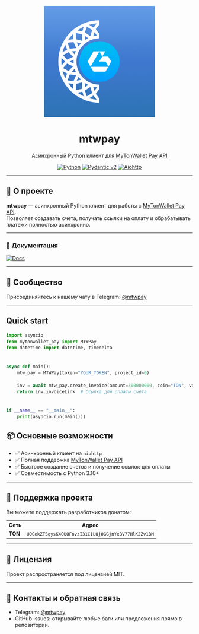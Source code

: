 <p align="center">
  <img src="https://raw.githubusercontent.com/LaFTonTechnology/mytonwallet_pay/main/assets/mtwpayLogo.png" width="300"/>
  <h1 align="center">mtwpay</h1>
  <p align="center">Асинхронный Python клиент для <a href="https://anywaylabs.notion.site/MyTonWallet-Pay-Docs-for-partners-18aba64b301480f98053e88b5c829e4a">MyTonWallet Pay API</a></p>
</p>

<p align="center">
  <a href="https://www.python.org/"><img src="https://img.shields.io/endpoint?url=https://raw.githubusercontent.com/LaFTonTechnology/mytonwallet_pay/main/assets/python-version.json" alt="Python"></a>
  <a href="https://pydantic.dev"><img src="https://img.shields.io/endpoint?url=https://raw.githubusercontent.com/pydantic/pydantic/main/docs/badge/v2.json" alt="Pydantic v2"></a>
  <a href="https://docs.aiohttp.org/en/stable/"><img src="https://img.shields.io/badge/aiohttp-v3-2c5bb4?logo=aiohttp" alt="Aiohttp"></a>
</p>

---

## 📌 О проекте

**mtwpay** — асинхронный Python клиент для работы с [MyTonWallet Pay API](https://anywaylabs.notion.site/MyTonWallet-Pay-Docs-for-partners-18aba64b301480f98053e88b5c829e4a).  
Позволяет создавать счета, получать ссылки на оплату и обрабатывать платежи полностью асинхронно.

---

### 📖 Документация
[![Docs](https://img.shields.io/badge/docs-online-brightgreen)](https://laftontechnology.github.io/mytonwallet_pay/)

---

## 💬 Сообщество

Присоединяйтесь к нашему чату в Telegram: [@mtwpay](https://t.me/mtwpay)

---

## Quick start

```python
import asyncio
from mytonwallet_pay import MTWPay
from datetime import datetime, timedelta


async def main():
    mtw_pay = MTWPay(token="YOUR_TOKEN", project_id=0)

    inv = await mtw_pay.create_invoice(amount=300000000, coin="TON", validUntil=datetime.now()+timedelta(minutes=5), description="My internal order info (id in your system, etc)")
    return inv.invoiceLink  # Ссылка для оплаты счёта


if __name__ == "__main__":
    print(asyncio.run(main()))
```


## 📦 Основные возможности

- ✅ Асинхронный клиент на `aiohttp`  
- ✅ Полная поддержка [MyTonWallet Pay API](https://anywaylabs.notion.site/MyTonWallet-Pay-Docs-for-partners-18aba64b301480f98053e88b5c829e4a)
- ✅ Быстрое создание счетов и получение ссылок для оплаты  
- ✅ Совместимость с Python 3.10+  

---

## 💖 Поддержка проекта

Вы можете поддержать разработчиков донатом:

| Сеть     | Адрес                                                                 |
|----------|-----------------------------------------------------------------------|
| **TON**  | `UQCekZTSqysK4OUQFovzI31CILQj0GGjnYxBV77HlK2Zv1BM`                    |

---

## 📝 Лицензия

Проект распространяется под лицензией MIT.

---

## 📌 Контакты и обратная связь

- Telegram: [@mtwpay](https://t.me/mtwpay)  
- GitHub Issues: открывайте любые баги или предложения прямо в репозитории.
